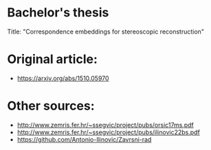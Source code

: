# Bachelor's thesis
Title: "Correspondence embeddings for stereoscopic reconstruction" <br />
# Original article: <br /> 
* https://arxiv.org/abs/1510.05970  <br /> 
# Other sources: <br /> 
* http://www.zemris.fer.hr/~ssegvic/project/pubs/orsic17ms.pdf  <br /> 
* http://www.zemris.fer.hr/~ssegvic/project/pubs/ilinovic22bs.pdf <br /> 
* https://github.com/Antonio-Ilinovic/Zavrsni-rad
